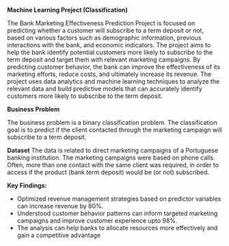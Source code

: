 <b>Machine Learning Preject (Classification)</b>

The Bank Marketing Effectiveness Prediction Project is focused on predicting whether a customer will subscribe to a term deposit or not, based on various factors such as demographic information, previous interactions with the bank, and economic indicators. The project aims to help the bank identify potential customers more likely to subscribe to the term deposit and target them with relevant marketing campaigns. By predicting customer behavior, the bank can improve the effectiveness of its marketing efforts, reduce costs, and ultimately increase its revenue. The project uses data analytics and machine learning techniques to analyze the relevant data and build predictive models that can accurately identify customers more likely to subscribe to the term deposit.

<b>Business Problem</b>

The business problem is a binary classification problem. The classification goal is to predict if the client contacted through the marketing campaign will subscribe to a term deposit.

<b>Dataset</b>
The data is related to direct marketing campaigns of a Portuguese banking institution. The marketing campaigns were based on phone calls. Often, more than one contact with the same client was required, in order to access if the product (bank term deposit) would be (or not) subscribed.

<b>Key Findings:</b>
* Optimized revenue management strategies based on predictor variables can increase revenue by 80%.
* Understood customer behavior patterns can inform targeted marketing campaigns and improve customer experience upto 98%.
* The analysis can help banks to allocate resources more effectively and gain a competitive advantage
